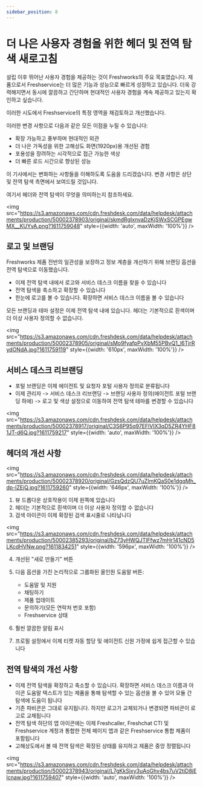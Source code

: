 ```yaml
---
sidebar_position: 8
---
```


# 더 나은 사용자 경험을 위한 헤더 및 전역 탐색 새로고침

설립 이후 뛰어난 사용자 경험을 제공하는 것이 Freshworks의 주요 목표였습니다. 제품으로서 Freshservice는 더 많은 기능과 성능으로 빠르게 성장하고 있습니다. 더욱 강력해지면서 동시에 깔끔하고 간단하며 현대적인 사용자 경험을 계속 제공하고 있는지 확인하고 싶습니다.

이러한 시도에서 Freshservice의 특정 영역을 재검토하고 개선했습니다.

이러한 변경 사항으로 다음과 같은 모든 이점을 누릴 수 있습니다:

- 확장 가능하고 풍부하며 현대적인 외관
- 더 나은 가독성을 위한 고해상도 화면(1920px)용 개선된 경험
- 포용성을 장려하는 시각적으로 접근 가능한 색상
- 더 빠른 로드 시간으로 향상된 성능

이 기사에서는 변화하는 사항들을 이해하도록 도움을 드리겠습니다. 변경 사항은 상단 및 전역 탐색 측면에서 보여드릴 것입니다.

여기서 헤더와 전역 탐색이 무엇을 의미하는지 참조하세요.

<img src="https://s3.amazonaws.com/cdn.freshdesk.com/data/helpdesk/attachments/production/50002378903/original/skmdRgIxnvaDzKjSWxSCGPEgwMX__KUYvA.png?1611759048" style={{width: 'auto', maxWidth: '100%'}} />

## 로고 및 브랜딩

Freshworks 제품 전반의 일관성을 보장하고 정보 계층을 개선하기 위해 브랜딩 옵션을 전역 탐색으로 이동했습니다.

- 이제 전역 탐색 내에서 로고와 서비스 데스크 이름을 찾을 수 있습니다
- 전역 탐색을 축소하고 확장할 수 있습니다
- 한눈에 로고를 볼 수 있습니다. 확장하면 서비스 데스크 이름을 볼 수 있습니다

모든 브랜딩과 테마 설정은 이제 전역 탐색 내에 있습니다. 헤더는 기본적으로 흰색이며 더 이상 사용자 정의할 수 없습니다.

<img src="https://s3.amazonaws.com/cdn.freshdesk.com/data/helpdesk/attachments/production/50002378905/original/sMo9fyafpPvXbM55PBvQ1_l6TjrRydONdA.jpg?1611759119" style={{width: '610px', maxWidth: '100%'}} />

## 서비스 데스크 리브랜딩

- 포털 브랜딩은 이제 에이전트 및 요청자 포털 사용자 정의로 분류됩니다
- 이제 관리자 -> 서비스 데스크 리브랜딩 -> 브랜딩 사용자 정의(에이전트 포털 브랜딩 하에) -> 로고 및 색상 설정으로 이동하여 전역 탐색 테마를 변경할 수 있습니다

<img src="https://s3.amazonaws.com/cdn.freshdesk.com/data/helpdesk/attachments/production/50002378917/original/C3S6P95q97EFlVIX3qD5ZR4YHF81JT-d6Q.jpg?1611759217" style={{width: 'auto', maxWidth: '100%'}} />

## 헤더의 개선 사항

<img src="https://s3.amazonaws.com/cdn.freshdesk.com/data/helpdesk/attachments/production/50002378920/original/GzsQdzQU7uZImKQaS0e1dgqMh_dp-lZEjQ.jpg?1611759260" style={{width: '646px', maxWidth: '100%'}} />

1. 뷰 드롭다운 상호작용이 이제 왼쪽에 있습니다
2. 헤더는 기본적으로 흰색이며 더 이상 사용자 정의할 수 없습니다
3. 검색 아이콘이 이제 확장된 검색 표시줄로 나타납니다

<img src="https://s3.amazonaws.com/cdn.freshdesk.com/data/helpdesk/attachments/production/50002385293/original/bZ73yHWQJTlFfwz7mHr141cND5LKcdHVNw.png?1611834251" style={{width: '596px', maxWidth: '100%'}} />

4. 개선된 "새로 만들기" 버튼
5. 다음 옵션을 가진 논리적으로 그룹화된 올인원 도움말 버튼:
   - 도움말 및 지원
   - 채팅하기
   - 제품 업데이트
   - 문의하기(모든 연락처 번호 포함)
   - Freshservice 상태

6. 훨씬 깔끔한 알림 표시
7. 프로필 설정에서 이제 티켓 자동 할당 및 에이전트 신원 가정에 쉽게 접근할 수 있습니다

## 전역 탐색의 개선 사항

- 이제 전역 탐색을 확장하고 축소할 수 있습니다. 확장하면 서비스 데스크 이름과 아이콘 도움말 텍스트가 있는 제품을 통해 탐색할 수 있는 옵션을 볼 수 있어 모듈 간 탐색에 도움이 됩니다
- 기존 파비콘은 그대로 유지됩니다. 하지만 로고가 교체되거나 변경되면 파비콘이 로고로 교체됩니다
- 전역 탐색 하단의 앱 아이콘에는 이제 Freshcaller, Freshchat CTI 및 Freshservice 계정과 통합한 전체 페이지 앱과 같은 Freshservice 통합 제품이 포함됩니다
- 고해상도에서 볼 때 전역 탐색은 확장된 상태를 유지하고 제품은 중앙 정렬됩니다

<img src="https://s3.amazonaws.com/cdn.freshdesk.com/data/helpdesk/attachments/production/50002378943/original/L7gKkSjxy3uAoGhv4bs7uV2tiD8jElcnaw.jpg?1611759407" style={{width: 'auto', maxWidth: '100%'}} />